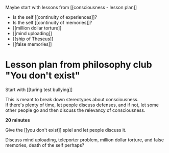 Maybe start with lessons from [[consciousness - lesson plan]]

 - Is the self [[continuity of experiences]]?
 - Is the self [[continuity of memories]]?
 - [[million dollar torture]]
 - [[mind uploading]]
 - [[ship of Theseus]]
 - [[false memories]]

Lesson plan from philosophy club "You don't exist"
==================================================

Start with [[turing test bullying]]

This is meant to break down stereotypes about consciousness.\
If there's plenty of time, let people discuss defenses, and if not, let some other people go and then discuss the relevancy of consciousness.

**20 minutes**

Give the [[you don't exist]] spiel and let people discuss it.

Discuss mind uploading, teleporter problem, million dollar torture, and false memories, death of the self perhaps?
